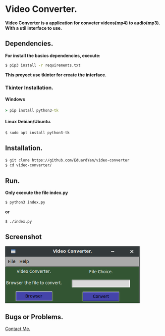 # Video Converter.


__Video Converter is a application for conveter videos(mp4) to audio(mp3). With a util interface to use.__


## Dependencies.

__For install the basics dependencies, execute:__
```bash
$ pip3 install -r requirements.txt
```

__This proyect use tkinter for create the interface.__
### Tkinter Installation.

#### Windows

```cmd
> pip install python3-tk
```

#### Linux Debian/Ubuntu.
```bash
$ sudo apt install python3-tk
```


## Installation.

```bash
$ git clone https://github.com/EduardYan/video-converter
$ cd video-converter/

```

## Run.

__Only execute the file index.py__

```bash
$ python3 index.py
```

__or__

```bash
$ ./index.py
```


## Screenshot
![screenshot](./doc/screenshot.png)


## Bugs or Problems.
<a href="mailto:eduarygp@gmail.ocm">Contact Me.</a>
